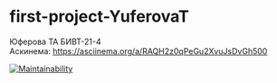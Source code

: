 # first-project-YuferovaT

Юферова ТА БИВТ-21-4 \
Аскинема: https://asciinema.org/a/RAQH2z0qPeGu2XvuJsDvGh500

[![Maintainability](https://api.codeclimate.com/v1/badges/97a0ee210c9e1b8ac326/maintainability)](https://codeclimate.com/github/YuferovaT/first-project-YuferovaT/maintainability)
